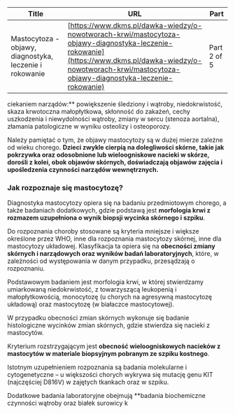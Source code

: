 | **Title**       | **URL**           | **Part**              |
|-----------------|-------------------|-----------------------|
| Mastocytoza - objawy, diagnostyka, leczenie i rokowanie         | [https://www.dkms.pl/dawka-wiedzy/o-nowotworach-krwi/mastocytoza-objawy-diagnostyka-leczenie-rokowanie](https://www.dkms.pl/dawka-wiedzy/o-nowotworach-krwi/mastocytoza-objawy-diagnostyka-leczenie-rokowanie)    | Part 2 of 5          |

ciekaniem narządów:** powiększenie śledziony i wątroby, niedokrwistość, skaza krwotoczna małopłytkowa, skłonność do zakażeń, cechy uszkodzenia i niewydolności wątroby, zmiany w sercu (stenoza aortalna), złamania patologiczne w wyniku osteolizy i osteoporozy.


Należy pamiętać o tym, że objawy mastocytozy są w dużej mierze zależne od wieku chorego. **Dzieci zwykle cierpią na dolegliwości skórne, takie jak pokrzywka oraz odosobnione lub wieloogniskowe nacieki w skórze, dorośli z kolei, obok objawów skórnych, doświadczają objawów zajęcia i upośledzenia czynności narządów wewnętrznych.**


### Jak rozpoznaje się mastocytozę?


Diagnostyka mastocytozy opiera się na badaniu przedmiotowym chorego, a także badaniach dodatkowych, gdzie podstawą jest **morfologia krwi z rozmazem uzupełniona o wynik biopsji wycinka skórnego i szpiku**.


Do rozpoznania choroby stosowane są kryteria mniejsze i większe określone przez WHO, inne dla rozpoznania mastocytozy skórnej, inne dla mastocytozy układowej. Klasyfikacja ta opiera się na **obecności zmiany skórnych i narządowych oraz wyników badań laboratoryjnych**, które, w zależności od występowania w danym przypadku, przesądzają o rozpoznaniu.


Podstawowym badaniem jest morfologia krwi, w której stwierdzamy umiarkowaną niedokrwistość, z towarzyszącą leukopenią i małopłytkowością, monocytozę (u chorych na agresywną mastocytozę układową) oraz mastocytozę (w białaczce mastocytowej).


W przypadku obecności zmian skórnych wykonuje się badanie histologiczne wycinków zmian skórnych, gdzie stwierdza się nacieki z mastocytów.


Kryterium rozstrzygającym jest **obecność wieloogniskowych nacieków z mastocytów w materiale biopsyjnym pobranym ze szpiku kostnego**.


Istotnym uzupełnieniem rozpoznania są badania molekularne i cytogenetyczne – u większości chorych wykrywa się mutację genu KIT (najczęściej D816V) w zajętych tkankach oraz w szpiku.


Dodatkowe badania laboratoryjne obejmują **badania biochemiczne czynności wątroby oraz białek surowicy k